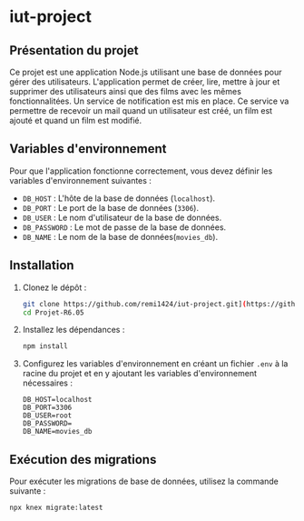 # iut-project

## Présentation du projet

Ce projet est une application Node.js utilisant une base de données pour gérer des utilisateurs. L'application permet de créer, lire, mettre à jour et supprimer des utilisateurs ainsi que des films avec les mêmes fonctionnalitées. Un service de notification est mis en place.
Ce service va permettre de recevoir un mail quand un utilisateur est créé, un film est ajouté et quand un film est modifié.

## Variables d'environnement

Pour que l'application fonctionne correctement, vous devez définir les variables d'environnement suivantes :

- `DB_HOST` : L'hôte de la base de données (`localhost`).
- `DB_PORT` : Le port de la base de données (`3306`).
- `DB_USER` : Le nom d'utilisateur de la base de données.
- `DB_PASSWORD` : Le mot de passe de la base de données.
- `DB_NAME` : Le nom de la base de données(`movies_db`).

## Installation

1. Clonez le dépôt :
    ```sh
    git clone https://github.com/remi1424/iut-project.git](https://github.com/remi1424/Projet-R6.05.git
    cd Projet-R6.05
    ```

2. Installez les dépendances :
    ```sh
    npm install
    ```

3. Configurez les variables d'environnement en créant un fichier `.env` à la racine du projet et en y ajoutant les variables d'environnement nécessaires :
    ```env
    DB_HOST=localhost
    DB_PORT=3306
    DB_USER=root
    DB_PASSWORD=
    DB_NAME=movies_db
    ```

## Exécution des migrations

Pour exécuter les migrations de base de données, utilisez la commande suivante :
```sh
npx knex migrate:latest
